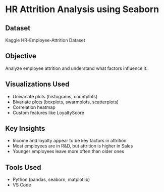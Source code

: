 # HR Attrition Analysis using Seaborn

## Dataset
Kaggle HR-Employee-Attrition Dataset

## Objective
Analyze employee attrition and understand what factors influence it.

## Visualizations Used
- Univariate plots (histograms, countplots)
- Bivariate plots (boxplots, swarmplots, scatterplots)
- Correlation heatmap
- Custom features like LoyaltyScore

## Key Insights
- Income and loyalty appear to be key factors in attrition
- Most employees are in R&D, but attrition is higher in Sales
- Younger employees leave more often than older ones

## Tools Used
- Python (pandas, seaborn, matplotlib)
- VS Code

